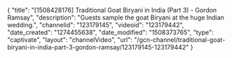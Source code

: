 {
    "title": "[1508428176] Traditional Goat Biryani in India (Part 3) - Gordon Ramsay",
    "description": "Guests sample the goat Biryani at the huge Indian wedding.",
    "channelid": "123179145",
    "videoid": "123179442",
    "date_created": "1274455638",
    "date_modified": "1508373765",
    "type": "captivate",
    "layout": "channelVideo",
    "url": "\/gcn-channel\/traditional-goat-biryani-in-india-part-3-gordon-ramsay\/123179145-123179442"
}